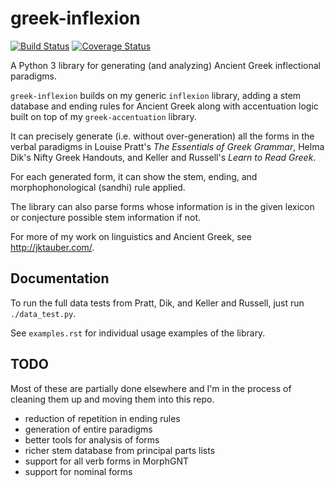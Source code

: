 # greek-inflexion

[![Build Status](https://travis-ci.org/jtauber/greek-inflexion.svg)](https://travis-ci.org/jtauber/greek-inflexion)
[![Coverage Status](https://coveralls.io/repos/jtauber/greek-inflexion/badge.svg?branch=master&service=github)](https://coveralls.io/github/jtauber/greek-inflexion?branch=master)

A Python 3 library for generating (and analyzing) Ancient Greek inflectional
paradigms.

`greek-inflexion` builds on my generic `inflexion` library, adding a stem
database and ending rules for Ancient Greek along with accentuation logic
built on top of my `greek-accentuation` library.

It can precisely generate (i.e. without over-generation) all the forms in the
verbal paradigms in Louise Pratt's _The Essentials of Greek Grammar_, Helma
Dik's Nifty Greek Handouts, and Keller and Russell's _Learn to Read Greek_.

For each generated form, it can show the stem, ending, and morphophonological
(sandhi) rule applied.

The library can also parse forms whose information is in the given lexicon or
conjecture possible stem information if not.

For more of my work on linguistics and Ancient Greek, see
<http://jktauber.com/>.


## Documentation

To run the full data tests from Pratt, Dik, and Keller and Russell, just run
`./data_test.py`.

See `examples.rst` for individual usage examples of the library.


## TODO

Most of these are partially done elsewhere and I'm in the process of cleaning
them up and moving them into this repo.

 - reduction of repetition in ending rules
 - generation of entire paradigms
 - better tools for analysis of forms
 - richer stem database from principal parts lists
 - support for all verb forms in MorphGNT
 - support for nominal forms
